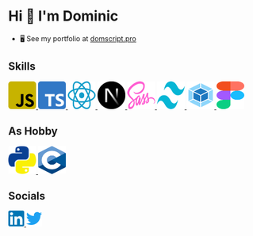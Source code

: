 # Hi 👋 I'm Dominic

- 🖥️ See my portfolio at [domscript.pro](https://domscript.pro/)

## Skills

<p align="left">
  <a
    href="https://developer.mozilla.org/en-US/docs/Web/JavaScript"
    target="_blank"
    rel="noreferrer">
    <img
      src="images/js-square.svg"
      width="56"
      height="56"
      alt="JavaScript"
    />
  </a>
  <span>  </span>
  <a href="https://www.typescriptlang.org/" target="_blank" rel="noreferrer">
    <img
      src="images/ts-square.svg"
      width="56"
      height="56"
      alt="TypeScript"
    />
  </a>
  <span>  </span>
  <a href="https://beta.reactjs.org/" target="_blank" rel="noreferrer">
    <img
      src="images/react.svg"
      width="56"
      height="56"
      alt="React"
    />
  </a>
  <span>  </span>
  <a href="https://nextjs.org/docs" target="_blank" rel="noreferrer">
    <img
      src="images/nextjs.svg"
      width="56"
      height="56"
      alt="NextJs"
    />
  </a>
  <span>  </span>
  <a href="https://sass-lang.com/" target="_blank" rel="noreferrer">
    <img
      src="images/sass.svg"
      width="56"
      height="56"
      alt="Sass"
    />
  </a>
  <span>  </span>
  <a href="https://tailwindcss.com/" target="_blank" rel="noreferrer">
    <img
      src="images/tailwindcss_logo.svg"
      width="56"
      height="56"
      alt="TailwindCSS"
    />
  </a>
  <span>  </span>
  <a href="https://webpack.js.org/" target="_blank" rel="noreferrer">
    <img
      src="images/webpack.svg"
      width="56"
      height="56"
      alt="Webpack"
    />
  </a>
  <span>  </span>
  <a href="https://www.figma.com/" target="_blank" rel="noreferrer">
    <img
      src="images/figma.svg"
      width="56"
      height="56"
      alt="Figma"
    />
  </a>
</p>

## As Hobby

<p align="left">
  <a
    href="https://www.python.org/"
    target="_blank"
    rel="noreferrer">
    <img
      src="images/python.svg"
      width="56"
      height="56"
      alt="Python"
    />
  </a>
  <span>  </span>
  <a href="https://www.open-std.org/jtc1/sc22/wg14/www/docs/n3054.pdf" target="_blank" rel="noreferrer">
    <img
      src="images/c_lang.svg"
      width="56"
      height="56"
      alt="C language"
    />
  </a>
</p>

## Socials

<p align="left">
  <a
    href="https://www.linkedin.com/in/domscript/"
    target="_blank"
    rel="noreferrer">
    <img
      src="images/linkedin-sq.svg"
      width="32"
      height="32"
      alt="Linkedin"
    />
  </a> 
  <span>  </span>
  <a
    href="https://twitter.com/domscript"
    target="_blank"
    rel="noreferrer">
    <img
      src="images/twitter.svg"
      width="32"
      height="32"
      alt="Twitter"
    />
  </a>
</p>
